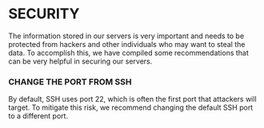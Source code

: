# SECURITY

The information stored in our servers is very important and needs to be protected from hackers and other individuals who may want to steal the data. To accomplish this, we have compiled some recommendations that can be very helpful in securing our servers.

### CHANGE THE PORT FROM SSH

By default, SSH uses port 22, which is often the first port that attackers will target. To mitigate this risk, we recommend changing the default SSH port to a different port.